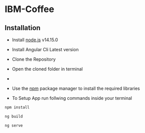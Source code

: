 # IBM-Coffee


## Installation

* Install [node.js](https://nodejs.org/en/download/) v14.15.0
* Install Angular Cli Latest version
* Clone the Repository
* Open the cloned folder in terminal
* 
* Use the [npm](https://www.npmjs.com/package/npm) package manager to install the required libraries

* To Setup App run follwing commands inside your terminal 

```bash
npm install
```
```bash
ng build 
```
```bash
ng serve 
```

